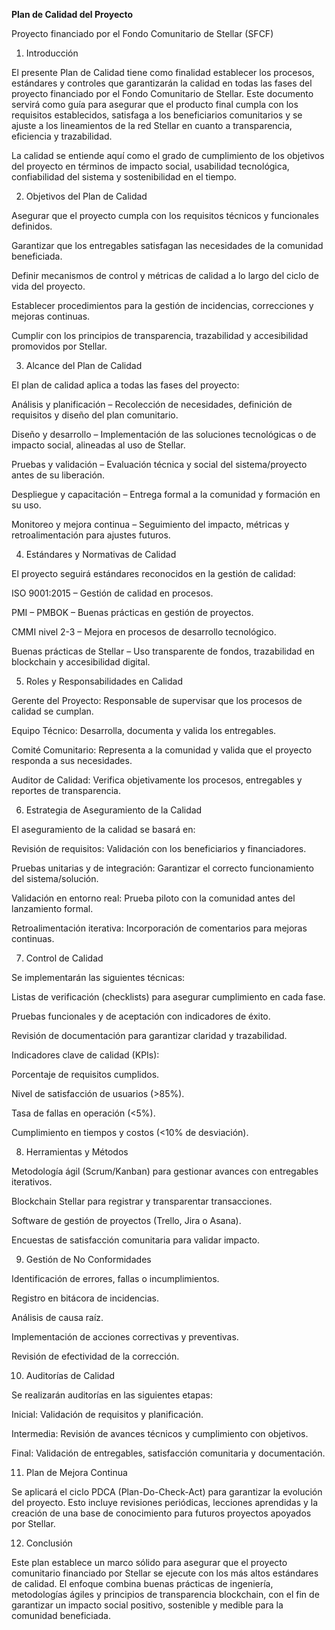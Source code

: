 **Plan de Calidad del Proyecto**

Proyecto financiado por el Fondo Comunitario de Stellar (SFCF)

1. Introducción

El presente Plan de Calidad tiene como finalidad establecer los procesos, estándares y controles que garantizarán la calidad en todas las fases del proyecto financiado por el Fondo Comunitario de Stellar. Este documento servirá como guía para asegurar que el producto final cumpla con los requisitos establecidos, satisfaga a los beneficiarios comunitarios y se ajuste a los lineamientos de la red Stellar en cuanto a transparencia, eficiencia y trazabilidad.

La calidad se entiende aquí como el grado de cumplimiento de los objetivos del proyecto en términos de impacto social, usabilidad tecnológica, confiabilidad del sistema y sostenibilidad en el tiempo.

2. Objetivos del Plan de Calidad

Asegurar que el proyecto cumpla con los requisitos técnicos y funcionales definidos.

Garantizar que los entregables satisfagan las necesidades de la comunidad beneficiada.

Definir mecanismos de control y métricas de calidad a lo largo del ciclo de vida del proyecto.

Establecer procedimientos para la gestión de incidencias, correcciones y mejoras continuas.

Cumplir con los principios de transparencia, trazabilidad y accesibilidad promovidos por Stellar.

3. Alcance del Plan de Calidad

El plan de calidad aplica a todas las fases del proyecto:

Análisis y planificación – Recolección de necesidades, definición de requisitos y diseño del plan comunitario.

Diseño y desarrollo – Implementación de las soluciones tecnológicas o de impacto social, alineadas al uso de Stellar.

Pruebas y validación – Evaluación técnica y social del sistema/proyecto antes de su liberación.

Despliegue y capacitación – Entrega formal a la comunidad y formación en su uso.

Monitoreo y mejora continua – Seguimiento del impacto, métricas y retroalimentación para ajustes futuros.

4. Estándares y Normativas de Calidad

El proyecto seguirá estándares reconocidos en la gestión de calidad:

ISO 9001:2015 – Gestión de calidad en procesos.

PMI – PMBOK – Buenas prácticas en gestión de proyectos.

CMMI nivel 2-3 – Mejora en procesos de desarrollo tecnológico.

Buenas prácticas de Stellar – Uso transparente de fondos, trazabilidad en blockchain y accesibilidad digital.

5. Roles y Responsabilidades en Calidad

Gerente del Proyecto: Responsable de supervisar que los procesos de calidad se cumplan.

Equipo Técnico: Desarrolla, documenta y valida los entregables.

Comité Comunitario: Representa a la comunidad y valida que el proyecto responda a sus necesidades.

Auditor de Calidad: Verifica objetivamente los procesos, entregables y reportes de transparencia.

6. Estrategia de Aseguramiento de la Calidad

El aseguramiento de la calidad se basará en:

Revisión de requisitos: Validación con los beneficiarios y financiadores.

Pruebas unitarias y de integración: Garantizar el correcto funcionamiento del sistema/solución.

Validación en entorno real: Prueba piloto con la comunidad antes del lanzamiento formal.

Retroalimentación iterativa: Incorporación de comentarios para mejoras continuas.

7. Control de Calidad

Se implementarán las siguientes técnicas:

Listas de verificación (checklists) para asegurar cumplimiento en cada fase.

Pruebas funcionales y de aceptación con indicadores de éxito.

Revisión de documentación para garantizar claridad y trazabilidad.

Indicadores clave de calidad (KPIs):

Porcentaje de requisitos cumplidos.

Nivel de satisfacción de usuarios (>85%).

Tasa de fallas en operación (<5%).

Cumplimiento en tiempos y costos (<10% de desviación).

8. Herramientas y Métodos

Metodología ágil (Scrum/Kanban) para gestionar avances con entregables iterativos.

Blockchain Stellar para registrar y transparentar transacciones.

Software de gestión de proyectos (Trello, Jira o Asana).

Encuestas de satisfacción comunitaria para validar impacto.

9. Gestión de No Conformidades

Identificación de errores, fallas o incumplimientos.

Registro en bitácora de incidencias.

Análisis de causa raíz.

Implementación de acciones correctivas y preventivas.

Revisión de efectividad de la corrección.

10. Auditorías de Calidad

Se realizarán auditorías en las siguientes etapas:

Inicial: Validación de requisitos y planificación.

Intermedia: Revisión de avances técnicos y cumplimiento con objetivos.

Final: Validación de entregables, satisfacción comunitaria y documentación.

11. Plan de Mejora Continua

Se aplicará el ciclo PDCA (Plan-Do-Check-Act) para garantizar la evolución del proyecto. Esto incluye revisiones periódicas, lecciones aprendidas y la creación de una base de conocimiento para futuros proyectos apoyados por Stellar.

12. Conclusión

Este plan establece un marco sólido para asegurar que el proyecto comunitario financiado por Stellar se ejecute con los más altos estándares de calidad. El enfoque combina buenas prácticas de ingeniería, metodologías ágiles y principios de transparencia blockchain, con el fin de garantizar un impacto social positivo, sostenible y medible para la comunidad beneficiada.
